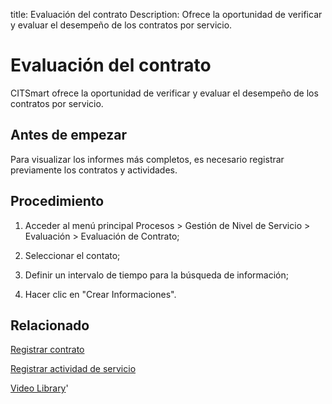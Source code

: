 title: Evaluación del contrato
Description: Ofrece la oportunidad de verificar y evaluar el desempeño de los contratos por servicio.
# Evaluación del contrato

CITSmart ofrece la oportunidad de verificar y evaluar el desempeño de los contratos por servicio.

Antes de empezar
----------------

Para visualizar los informes más completos, es necesario registrar previamente
los contratos y actividades.

Procedimiento
-------------

1.  Acceder al menú principal Procesos \> Gestión de Nivel de Servicio \>
    Evaluación \> Evaluación de Contrato;

2.  Seleccionar el contato;

3.  Definir un intervalo de tiempo para la búsqueda de información;

4.  Hacer clic en "Crear Informaciones".

Relacionado
-----------

[Registrar contrato](/es-es/citsmart-platform-9/additional-features/contract-management/use/register-contract.html)

[Registrar actividad de servicio](/es-es/citsmart-platform-9/processes/portfolio-and-catalog/use/register-service-activity.html)

<i class='fa fa-youtube-play  fa-2x' style='color:#97ce17;vertical-align: middle;'> </i> [Video Library](https://www.youtube.com/playlist?list=PLB5qK2uzf2RMjX0O3lujZJk298ZUVu21l)'

<!-- !!! tip "About"

    <b>Product/Version:</b> CITSmart | 8.00 &nbsp;&nbsp;
    <b>Updated:</b>01/25/2021 - Larissa Lourenço

